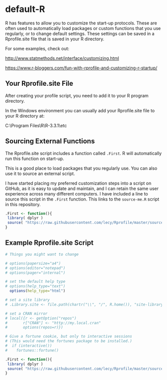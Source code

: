 # default-R

R has features to allow you to customize the start-up protocols. These are often used to automatically load packages or custom functions that you use regularly, or to change default settings. These settings can be saved in a Rprofile.site file that is saved in your R directory.

For some examples, check out:

http://www.statmethods.net/interface/customizing.html

https://www.r-bloggers.com/fun-with-rprofile-and-customizing-r-startup/




## Your Rprofile.site File

After creating your profile script, you need to add it to your R program directory.

In the Windows environment you can usually add your Rprofile.site file to your R directory at:

C:\Program Files\R\R-3.3.1\etc



## Sourcing External Functions

The Rprofile.site script includes a function called `.First`. R will automatically run this function on start-up. 

This is a good place to load packages that you regularly use. You can also use it to source an external script. 

I have started placing my preferred customization steps into a script on GitHub, as it is easy to update and maintain, and I can retain the same user experience across many different computers. I have included a line to source this script in the `.First` function. This links to the `source-me.R` script in this repository.

```r
.First <- function(){
 library( dplyr )
 source( "https://raw.githubusercontent.com/lecy/Rprofile/master/source-me.R" )
}
```



## Example Rprofile.site Script

```r
# Things you might want to change

# options(papersize="a4")
# options(editor="notepad")
# options(pager="internal")

# set the default help type
# options(help_type="text")
  options(help_type="html")

# set a site library
# .Library.site <- file.path(chartr("\\", "/", R.home()), "site-library")

# set a CRAN mirror
# local({r <- getOption("repos")
#       r["CRAN"] <- "http://my.local.cran"
#       options(repos=r)})

# Give a fortune cookie, but only to interactive sessions
# (This would need the fortunes package to be installed.)
#  if (interactive()) 
#    fortunes::fortune()

.First <- function(){
 library( dplyr )
 source( "https://raw.githubusercontent.com/lecy/Rprofile/master/source-me.R" )
}

```
